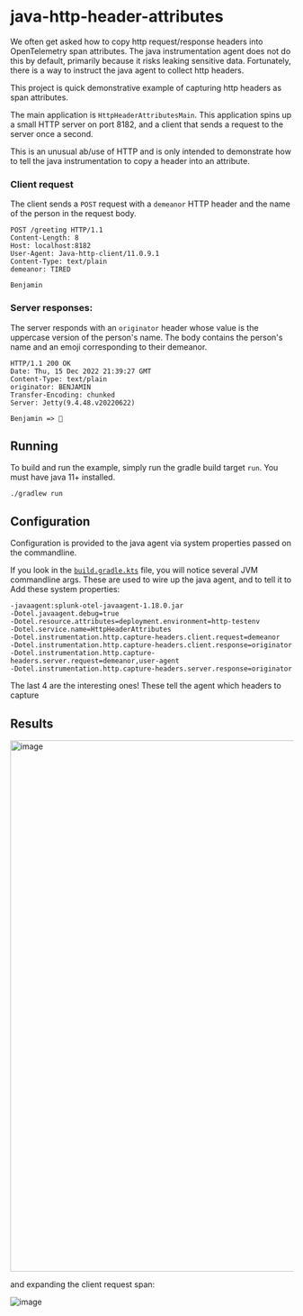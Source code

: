 # java-http-header-attributes

We often get asked how to copy http request/response headers into 
OpenTelemetry span attributes. The java instrumentation agent does not 
do this by default, primarily because it risks leaking sensitive data.
Fortunately, there is a way to instruct the java agent to collect http headers. 

This project is quick demonstrative example of capturing http headers as 
span attributes.

The main application is `HttpHeaderAttributesMain`. This application spins up a small
HTTP server on port 8182, and a client that sends a request to the server once a second.

This is an unusual ab/use of HTTP and is only intended to demonstrate how to tell
the java instrumentation to copy a header into an attribute.

### Client request

The client sends a `POST` request with a `demeanor` HTTP header and the name
of the person in the request body.

```
POST /greeting HTTP/1.1
Content-Length: 8
Host: localhost:8182
User-Agent: Java-http-client/11.0.9.1
Content-Type: text/plain
demeanor: TIRED

Benjamin
```

### Server responses:

The server responds with an `originator` header whose value is the uppercase
version of the person's name. The body contains the person's name and an 
emoji corresponding to their demeanor.

```
HTTP/1.1 200 OK
Date: Thu, 15 Dec 2022 21:39:27 GMT
Content-Type: text/plain
originator: BENJAMIN
Transfer-Encoding: chunked
Server: Jetty(9.4.48.v20220622)

Benjamin => 🥱
```

## Running

To build and run the example, simply run the gradle build target `run`. 
You must have java 11+ installed.

```
./gradlew run
```

## Configuration

Configuration is provided to the java agent via system properties passed
on the commandline. 

If you look in the [`build.gradle.kts`](build.gradle.kts) file, you will 
notice several JVM commandline args. These are used to wire up the java agent,
and to tell it to 
Add these system properties:
```
-javaagent:splunk-otel-javaagent-1.18.0.jar
-Dotel.javaagent.debug=true
-Dotel.resource.attributes=deployment.environment=http-testenv
-Dotel.service.name=HttpHeaderAttributes
-Dotel.instrumentation.http.capture-headers.client.request=demeanor
-Dotel.instrumentation.http.capture-headers.client.response=originator
-Dotel.instrumentation.http.capture-headers.server.request=demeanor,user-agent
-Dotel.instrumentation.http.capture-headers.server.response=originator
```

The last 4 are the interesting ones! These tell the agent which headers to capture

## Results

<img width="943" alt="image" src="https://user-images.githubusercontent.com/75337021/207979286-d9285759-671f-400c-91b5-a73ec7aae369.png">

and expanding the client request span:

![image](https://user-images.githubusercontent.com/75337021/207980022-6d085818-795b-4d65-93b6-7faa5c83a0a3.png)
